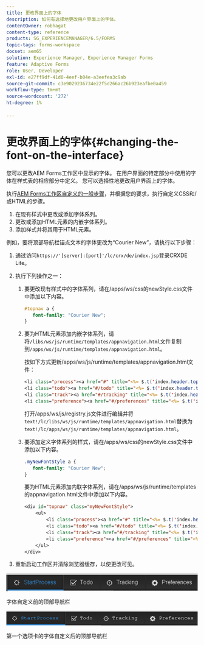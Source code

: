 ```yaml
---
title: 更改界面上的字体
description: 如何有选择地更改用户界面上的字体。
contentOwner: robhagat
content-type: reference
products: SG_EXPERIENCEMANAGER/6.5/FORMS
topic-tags: forms-workspace
docset: aem65
solution: Experience Manager, Experience Manager Forms
feature: Adaptive Forms
role: User, Developer
exl-id: e27ff9df-41d0-4eef-b04e-a3eefea3c9ab
source-git-commit: c3e9029236734e22f5d266ac26b923eafbe0a459
workflow-type: tm+mt
source-wordcount: '272'
ht-degree: 1%

---
```


# 更改界面上的字体{#changing-the-font-on-the-interface}

您可以更改AEM Forms工作区中显示的字体。 在用户界面的特定部分中使用的字体在样式表的相应部分中定义。 您可以选择性地更改用户界面上的字体。

执行[AEM Forms工作区自定义的一般步骤](../../forms/using/generic-steps-html-workspace-customization.md)，并根据您的要求，执行自定义CSS和/或HTML的步骤。

1. 在现有样式中更改或添加字体系列。
1. 更改或添加HTML元素的内嵌字体系列。
1. 添加样式并将其用于HTML元素。

例如，要将顶部导航栏锚点文本的字体更改为“Courier New”，请执行以下步骤：

1. 通过访问`https://'[server]:[port]'/lc/crx/de/index.jsp`登录CRXDE Lite。
1. 执行下列操作之一：

   1. 要更改现有样式中的字体系列，请在/apps/ws/css的newStyle.css文件中添加以下内容。

      ```css
      #topnav a {
         font-family: "Courier New";
      }
      ```

   1. 要为HTML元素添加内嵌字体系列，请将`/libs/ws/js/runtime/templates/appnavigation.html`文件复制到`/apps/ws/js/runtime/templates/appnavigation.html`。

      按如下方式更新/apps/ws/js/runtime/templates/appnavigation.html文件：

      ```jsp
      <li class="process"><a href="#" title="<%= $.t('index.header.topnav.startprocess.detail')%>" style="font-family:Courier New;" ><%= $.t('index.header.topnav.startprocess.name')%></a></li>
      <li class="todo"><a href="#/todo" title="<%= $.t('index.header.topnav.todo.detail')%>" style="font-family:Courier New;" ><%= $.t('index.header.topnav.todo.name')%></a></li>
      <li class="track"><a href="#/tracking" title="<%= $.t('index.header.topnav.tracking.detail')%>" style="font-family:Courier New;" ><%= $.t('index.header.topnav.tracking.name')%></a></li>
      <li class="preference"><a href="#/preferences" title="<%= $.t('index.header.topnav.preferences.detail')%>" style="font-family:Courier New;" ><%= $.t('index.header.topnav.preferences.name')%></a></li>
      ```

      打开/apps/ws/js/registry.js文件进行编辑并将`text!/lc/libs/ws/js/runtime/templates/appnavigation.html`替换为`text!/lc/apps/ws/js/runtime/templates/appnavigation.html`。

   1. 要添加定义字体系列的样式，请在/apps/ws/css的newStyle.css文件中添加以下内容。

      ```css
      .myNewFontStyle a {
         font-family: "Courier New";
      }
      ```

      要为HTML元素添加内联字体系列，请在/apps/ws/js/runtime/templates的appnavigation.html文件中添加以下内容。

      ```jsp
      <div id="topnav" class="myNewFontStyle">
          <ul>
              <li class="process"><a href="#" title="<%= $.t('index.header.topnav.startprocess.detail')%>" ><%= $.t('index.header.topnav.startprocess.name')%></a></li>
              <li class="todo"><a href="#/todo" title="<%= $.t('index.header.topnav.todo.detail')%>"><%= $.t('index.header.topnav.todo.name')%></a></li>
              <li class="track"><a href="#/tracking" title="<%= $.t('index.header.topnav.tracking.detail')%>" ><%= $.t('index.header.topnav.tracking.name')%></a></li>
              <li class="preference"><a href="#/preferences" title="<%= $.t('index.header.topnav.preferences.detail')%>" ><%= $.t('index.header.topnav.preferences.name')%></a></li>
          </ul>
      </div>
      ```

1. 重新启动工作区并清除浏览器缓存，以使更改可见。

![change_font_before](assets/change_font_before.png)

字体自定义前的顶部导航栏

![change_font_after](assets/change_font_after.png)

第一个选项卡的字体自定义后的顶部导航栏
